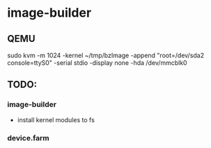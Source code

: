 # image-builder

## QEMU
sudo kvm -m 1024 -kernel ~/tmp/bzImage -append "root=/dev/sda2 console=ttyS0" -serial stdio -display none -hda /dev/mmcblk0

## TODO:

### image-builder
- install kernel modules to fs

### device.farm

